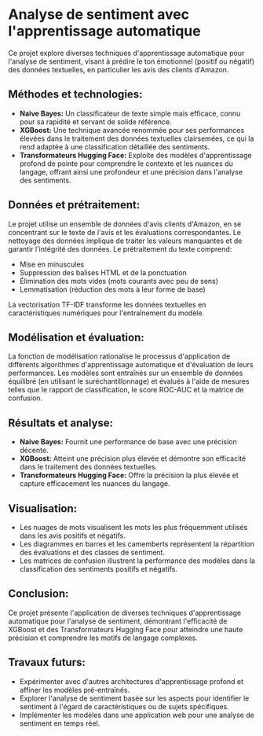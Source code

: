 # Analyse de sentiment avec l'apprentissage automatique

Ce projet explore diverses techniques d'apprentissage automatique pour l'analyse de sentiment, visant à prédire le ton émotionnel (positif ou négatif) des données textuelles, en particulier les avis des clients d'Amazon.

## Méthodes et technologies:

- **Naive Bayes:** Un classificateur de texte simple mais efficace, connu pour sa rapidité et servant de solide référence.
- **XGBoost:** Une technique avancée renommée pour ses performances élevées dans le traitement des données textuelles clairsemées, ce qui la rend adaptée à une classification détaillée des sentiments.
- **Transformateurs Hugging Face:** Exploite des modèles d'apprentissage profond de pointe pour comprendre le contexte et les nuances du langage, offrant ainsi une profondeur et une précision dans l'analyse des sentiments.

## Données et prétraitement:

Le projet utilise un ensemble de données d'avis clients d'Amazon, en se concentrant sur le texte de l'avis et les évaluations correspondantes. Le nettoyage des données implique de traiter les valeurs manquantes et de garantir l'intégrité des données. Le prétraitement du texte comprend:
- Mise en minuscules
- Suppression des balises HTML et de la ponctuation
- Élimination des mots vides (mots courants avec peu de sens)
- Lemmatisation (réduction des mots à leur forme de base)

La vectorisation TF-IDF transforme les données textuelles en caractéristiques numériques pour l'entraînement du modèle.

## Modélisation et évaluation:

La fonction de modélisation rationalise le processus d'application de différents algorithmes d'apprentissage automatique et d'évaluation de leurs performances. Les modèles sont entraînés sur un ensemble de données équilibré (en utilisant le suréchantillonnage) et évalués à l'aide de mesures telles que le rapport de classification, le score ROC-AUC et la matrice de confusion.

## Résultats et analyse:

- **Naive Bayes:** Fournit une performance de base avec une précision décente.
- **XGBoost:** Atteint une précision plus élevée et démontre son efficacité dans le traitement des données textuelles.
- **Transformateurs Hugging Face:** Offre la précision la plus élevée et capture efficacement les nuances du langage.

## Visualisation:

- Les nuages de mots visualisent les mots les plus fréquemment utilisés dans les avis positifs et négatifs.
- Les diagrammes en barres et les camemberts représentent la répartition des évaluations et des classes de sentiment.
- Les matrices de confusion illustrent la performance des modèles dans la classification des sentiments positifs et négatifs.

## Conclusion:

Ce projet présente l'application de diverses techniques d'apprentissage automatique pour l'analyse de sentiment, démontrant l'efficacité de XGBoost et des Transformateurs Hugging Face pour atteindre une haute précision et comprendre les motifs de langage complexes.

## Travaux futurs:

- Expérimenter avec d'autres architectures d'apprentissage profond et affiner les modèles pré-entraînés.
- Explorer l'analyse de sentiment basée sur les aspects pour identifier le sentiment à l'égard de caractéristiques ou de sujets spécifiques.
- Implémenter les modèles dans une application web pour une analyse de sentiment en temps réel.
